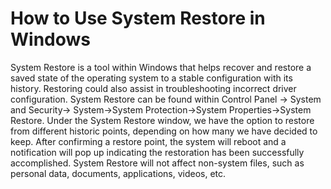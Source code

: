 # How to Use System Restore in Windows

System Restore is a tool within Windows that helps recover and restore a saved state of the operating system to a stable configuration with its history. Restoring could also assist in troubleshooting incorrect driver configuration.
System Restore can be found within Control Panel → System and Security→ System→System Protection→System Properties→System Restore. Under the System Restore window, we have the option to restore from different historic points, depending on how many we have decided to keep. After confirming a restore point, the system will reboot and a notification will pop up indicating the restoration has been successfully accomplished. System Restore will not affect non-system files, such as personal data, documents, applications, videos, etc.

